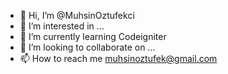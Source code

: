 - 👋 Hi, I’m @MuhsinOztufekci
- 👀 I’m interested in ...
- 🌱 I’m currently learning Codeigniter
- 💞️ I’m looking to collaborate on ...
- 📫 How to reach me muhsinoztufek@gmail.com

<!---
MuhsinOztufekci/MuhsinOztufekci is a ✨ special ✨ repository because its `README.md` (this file) appears on your GitHub profile.
You can click the Preview link to take a look at your changes.
--->

